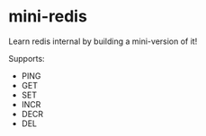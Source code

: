 # mini-redis

Learn redis internal by building a mini-version of it!

Supports:

- PING
- GET
- SET
- INCR
- DECR
- DEL
